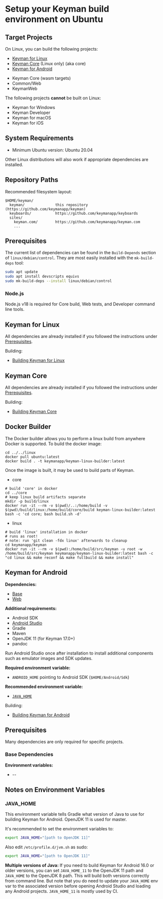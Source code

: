 # Setup your Keyman build environment on Ubuntu

## Target Projects

On Linux, you can build the following projects:

* [Keyman for Linux](#keyman-for-linux)
* [Keyman Core](#keyman-core) (Linux only) (aka core)
* [Keyman for Android](#keyman-for-android)
<!-- TODO: document how to build for Web, Core-Wasm and Common/Web on Linux. See TC build agent for details. -->
* Keyman Core (wasm targets)
* Common/Web
* KeymanWeb

The following projects **cannot** be built on Linux:

* Keyman for Windows
* Keyman Developer
* Keyman for macOS
* Keyman for iOS

## System Requirements

* Minimum Ubuntu version: Ubuntu 20.04

Other Linux distributions will also work if appropriate dependencies are installed.

## Repository Paths

Recommended filesystem layout:

```text
$HOME/keyman/
  keyman/              this repository (https://github.com/keymanapp/keyman)
  keyboards/           https://github.com/keymanapp/keyboards
  sites/
    keyman.com/        https://github.com/keymanapp/keyman.com
    ...
```

## Prerequisites

The current list of dependencies can be found in the `Build-Depends` section of `linux/debian/control`.
They are most easily installed with the `mk-build-deps` tool:

```bash
sudo apt update
sudo apt install devscripts equivs
sudo mk-build-deps --install linux/debian/control
```

### Node.js

Node.js v18 is required for Core build, Web tests, and Developer command line tools.

## Keyman for Linux

All dependencies are already installed if you followed the instructions under [Prerequisites](#Prerequisites).

Building:

* [Building Keyman for Linux](../../linux/README.md)

## Keyman Core

All dependencies are already installed if you followed the instructions under [Prerequisites](#Prerequisites).

Building:

* [Building Keyman Core](../../core/doc/BUILDING.md)

## Docker Builder

The Docker builder allows you to perform a linux build from anywhere Docker is supported.
To build the docker image:

```shell
cd ../../linux
docker pull ubuntu:latest
docker build . -t keymanapp/keyman-linux-builder:latest
```

Once the image is built, it may be used to build parts of Keyman.

- core

```shell
# build 'core' in docker
cd ../core
# keep linux build artifacts separate
mkdir -p build/linux
docker run -it --rm -v $(pwd)/..:/home/build -v $(pwd)/build/linux:/home/build/core/build keyman-linux-builder:latest bash -c 'cd core; bash build.sh -d'
```

- linux

```shell
# build 'linux' installation in docker
# runs as root!
# note: run 'git clean -fdx linux' afterwards to cleanup
cd keymanapp/keyman
docker run -it --rm -v $(pwd):/home/build/src/keyman -u root -w /home/build/src/keyman keymanapp/keyman-linux-builder:latest bash -c "cd linux && make reconf && make fullbuild && make install"
```

## Keyman for Android

**Dependencies:**

* [Base](#base-dependencies)
* [Web](./windows#web-dependencies)

**Additional requirements:**

* Android SDK
* [Android Studio](https://developer.android.com/studio/install#linux)
* Gradle
* Maven
* OpenJDK 11 (for Keyman 17.0+)
* pandoc

Run Android Studio once after installation to install additional components
such as emulator images and SDK updates.

**Required environment variable:**

* `ANDROID_HOME` pointing to Android SDK (`$HOME/Android/Sdk`)

**Recommended environment variable:**

* [`JAVA_HOME`](#java_home)

Building:

* [Building Keyman for Android](../../android/README.md)

## Prerequisites

Many dependencies are only required for specific projects.

### Base Dependencies

**Environment variables:**

* --

## Notes on Environment Variables

### JAVA_HOME

This environment variable tells Gradle what version of Java to use for building
Keyman for Android. OpenJDK 11 is used for master.

It's recommended to set the environment variables to:

```bash
export JAVA_HOME="[path to OpenJDK 11]"
```

Also edit `/etc/profile.d/jvm.sh` as sudo:

```bash
export JAVA_HOME="[path to OpenJDK 11]"
```

**Multiple versions of Java:** If you need to build Keyman for Android 16.0 or
older versions, you can set `JAVA_HOME_11` to the OpenJDK 11 path and
`JAVA_HOME` to the OpenJDK 8 path. This will build both versions correctly
from command line. But note that you do need to update your `JAVA_HOME` env
var to the associated version before opening Android Studio and loading any
Android projects. `JAVA_HOME_11` is mostly used by CI.
